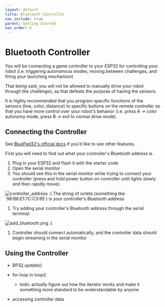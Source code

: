 ```yaml
---
layout: default
title: Bluetooth Controller
nav_include: true
parent: Getting Started
nav_order: 6
---
```


# Bluetooth Controller

You will be connecting a game controller to your ESP32 for controlling your robot (i.e. triggering autonomous modes, moving between challenges, and firing your launching mechanism)

That being said, you will not be allowed to manually drive your robot through the challenges, as that defeats the purpose of having the sensors.

It is highly recommended that you program specific functions of the sensors (line, color, distance) to specific buttons on the remote controller so that you have more control over your robot's behavior (i.e. press A -> color autonomy mode, press B -> exit to normal drive mode).

## Connecting the Controller

See [BluePad32's official docs](https://bluepad32.readthedocs.io/en/latest/FAQ/#:~:text=true%3B%0A%7D-,Using%20allowlist%20commands%20from%20the%20USB%20console,%C2%B6,-Note) if you'd like to see other features.


First you will need to find out what your controller's Bluetooth address is.
1. Plug in your ESP32 and flash it with the starter code
1. Open the serial monitor
1. You should see this in the serial monitor while trying to connect your controller (press and hold power button on controller until lights slowly and then rapidly move):
<img src="{{ '/_assets/images/controller_address.png' | prepend: site.baseurl }}" alt="controller_address :(">
The string of octets (something like `98:B6:E1:7C:C3:95`) is your controller’s Bluetooth address

1. Try adding your controller's Bluetooth address through the serial terminal:
<img src="{{ '/_assets/images/add_bluetooth.png' | prepend: site.baseurl }}" alt="add_bluetooth.png :(">

1. Controller should connect automatically, and the controller data should begin streaming in the serial monitor

## Using the Controller

- BP32.update()
- for loop in loop()
    - todo: actually figure out how the iterator works and make it something more standard to be understandable by anyone

- accessing controller data





